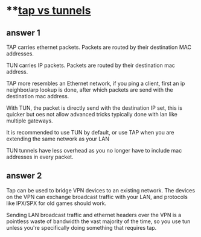 # **[tap vs tunnels](https://www.reddit.com/r/OpenVPN/comments/tj6xtq/eli5_how_do_tap_and_tun_tunnels_work_and_where_is/)

## answer 1

TAP carries ethernet packets. Packets are routed by their destination MAC addresses.

TUN carries IP packets. Packets are routed by their destination mac address.

TAP more resembles an Ethernet network, if you ping a client, first an ip neighbor/arp lookup is done, after which packets are send with the destination mac address.

With TUN, the packet is directly send with the destination IP set, this is quicker but oes not allow advanced tricks typically done with lan like multiple gateways.

It is recommended to use TUN by default, or use TAP when you are extending the same network as your LAN

TUN tunnels have less overhead as you no longer have to include mac addresses in every packet.

## answer 2

Tap can be used to bridge VPN devices to an existing network. The devices on the VPN can exchange broadcast traffic with your LAN, and protocols like IPX/SPX for old games should work.

Sending LAN broadcast traffic and ethernet headers over the VPN is a pointless waste of bandwidth the vast majority of the time, so you use tun unless you're specifically doing something that requires tap.
